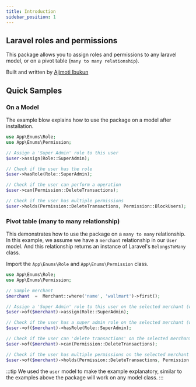 ```yaml
---
title: Introduction
sidebar_position: 1
---
```


<!-- # Introduction -->

## Laravel roles and permissions

This package allows you to assign roles and permissions to any laravel model, or on a pivot table (`many to many relationship`).

Built and written by [Ajimoti Ibukun](https://www.linkedin.com/in/ibukun-ajimoti-3420a786/)

## Quick Samples

<!-- Below are samples of how to use the package after installation. -->

<!-- ### Basic Usage (on a Model) -->
### On a Model
The example blow explains how to use the package on a model after installation.  

```php title="app\Http\Controllers\HomeController.php"
use App\Enums\Role;
use App\Enums\Permission;

// Assign a 'Super Admin' role to this user
$user->assign(Role::SuperAdmin);

// Check if the user has the role
$user->hasRole(Role::SuperAdmin);

// Check if the user can perform a operation
$user->can(Permission::DeleteTransactions);

// Check if the user has multiple permissions
$user->holds(Permission::DeleteTransactions, Permission::BlockUsers);
```

### Pivot table (many to many relationship)
This demonstrates how to use the package on a `many to many` relationship.
In this example, we assume we have a `merchant` relationship in our `User` model. And this relationship returns an instance of Laravel's `BelongsToMany` class.

Import the `App\Enums\Role` and `App\Enums\Permission` class.
```php title="app\Http\Controllers\MerchantController.php"
use App\Enums\Role;
use App\Enums\Permission;

// Sample merchant
$merchant  =  Merchant::where('name', 'wallmart')->first();

// Assign a 'Super Admin' role to this user on the selected merchant (wallmart)
$user->of($merchant)->assign(Role::SuperAdmin);

// Check if the user has a super admin role on the selected merchant (wallmart)
$user->of($merchant)->hasRole(Role::SuperAdmin);

// Check if the user can 'delete transactions' on the selected merchant (wallmart)
$user->of($merchant)->can(Permission::DeleteTransactions);

// Check if the user has multiple permissions on the selected merchant (wallmart)
$user->of($merchant)->holds(Permission::DeleteTransactions, Permission::BlockUsers);
```

:::tip
We used the `user` model to make the example explanatory, similar to the examples above the package will work on any model class.
:::
